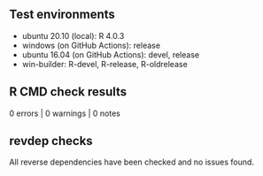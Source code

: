 ## Test environments
* ubuntu 20.10 (local): R 4.0.3
* windows (on GitHub Actions): release
* ubuntu 16.04 (on GitHub Actions): devel, release
* win-builder: R-devel, R-release, R-oldrelease

## R CMD check results

0 errors | 0 warnings | 0 notes

## revdep checks

All reverse dependencies have been checked and no issues found.

